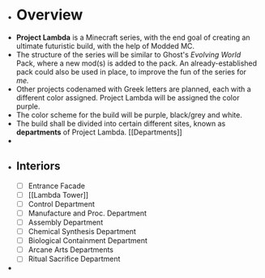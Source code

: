 - # Overview
- **Project Lambda** is a Minecraft series, with the end goal of creating an ultimate futuristic build, with the help of Modded MC.
- The structure of  the series will be similar to Ghost's *Evolving World* Pack, where a new mod(s) is added to the pack. An already-established pack could also be used in place, to improve the fun of the series for *me.*
- Other projects codenamed with Greek letters are planned, each with a different color assigned. Project Lambda will be assigned the color purple.
- The color scheme for the build will be purple, black/grey and white.
- The build shall be divided into certain different sites, known as **departments** of Project Lambda. [[Departments]]
-
- ## **Interiors**
  * [ ] Entrance Facade
  * [ ] [[Lambda Tower]] 
  * [ ] Control Department
  * [ ] Manufacture and Proc. Department
  * [ ] Assembly Department
  * [ ] Chemical Synthesis Department
  * [ ] Biological Containment Department
  * [ ] Arcane Arts Departments
  * [ ] Ritual Sacrifice Department
-